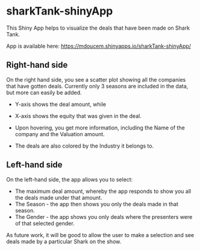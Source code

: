 # sharkTank-shinyApp

This Shiny App helps to visualize the deals that have been made on Shark Tank.

App is available here: https://mdoucem.shinyapps.io/sharkTank-shinyApp/

## Right-hand side
On the right hand side, you see a scatter plot showing all the companies that have gotten deals. Currently only 3 seasons are included in the data, but more can easily be added.

- Y-axis shows the deal amount, while
- X-axis shows the equity that was given in the deal.

- Upon hovering, you get more information, including the Name of the company and the Valuation amount.
- The deals are also colored by the Industry it belongs to.

## Left-hand side
On the left-hand side, the app allows you to select:
- The maximum deal amount, whereby the app responds to show you all the deals made under that amount.
- The Season - the app then shows you only the deals made in that season.
- The Gender - the app shows you only deals where the presenters were of that selected gender.

As future work, it will be good to allow the user to make a selection and see deals made by a particular Shark on the show. 